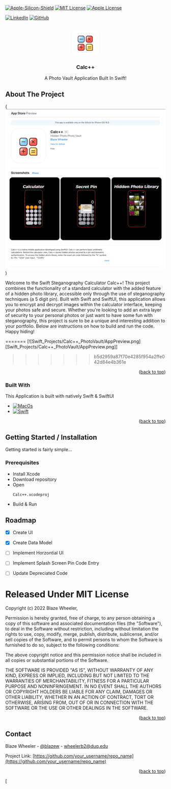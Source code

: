<!-- Improved compatibility of back to top link: See: https://github.com/othneildrew/Best-README-Template/pull/73 -->
<a name="readme-top"></a>



<!-- PROJECT SHIELDS -->
<!--
*** I'm using markdown "reference style" links for readability.
*** Reference links are enclosed in brackets [ ] instead of parentheses ( ).
*** See the bottom of this document for the declaration of the reference variables
*** for contributors-url, forks-url, etc. This is an optional, concise syntax you may use.
*** https://www.markdownguide.org/basic-syntax/#reference-style-links
-->
[![Apple-Silicon-Shield]][Apple-Silicon-Shield-url]
[![MIT License][license-shield]][license-url]
[![Apple License][Apple-License]][Apple-License-url]

[![LinkedIn][linkedin-shield]][linkedin-url]
[![GitHub][GitHub-shield]][GitHub-url]



<!-- PROJECT LOGO -->
<br />
<div align="center">
  <a href="https://github.com/BlazeWheeler/Swift_Projects/tree/main/Calc%2B%2B_PhotoVault%20">
    <img src="Images/Icon.png" alt="Logo" width="80" height="80">
  </a>

  <h3 align="center">Calc++</h3>

  <p align="center">
    A Photo Vault Application Built In Swift!
    <br />
    </div>





<!-- ABOUT THE PROJECT -->
## About The Project


(![App Preview](Images/AppPreview.png))

Welcome to the Swift Steganography Calculator Calc++! This project combines the functionality of a standard calculator with the added feature of a hidden photo library, accessible only through the use of steganography techniques (a 5 digit pin). Built with Swift and SwiftUI, this application allows you to encrypt and decrypt images within the calculator interface, keeping your photos safe and secure. Whether you're looking to add an extra layer of security to your personal photos or just want to have some fun with steganography, this project is sure to be a unique and interesting addition to your portfolio. Below are instructions on how to build and run the code. Happy hiding!

=======
[![Swift_Projects/Calc++_PhotoVault/AppPreview.png][Swift_Projects/Calc++_PhotoVault/AppPreview.png]]
>>>>>>> b5d2959a87f70e4285f954a2ffe042d84e4b361e





<p align="right">(<a href="#readme-top">back to top</a>)</p>



### Built With

This Application is built with natively Swift & SwiftUI

* [![MacOs][MacOs]][MacOS-url]
* [![Swift][Swift]][Swift-url]

<p align="right">(<a href="#readme-top">back to top</a>)</p>



<!-- GETTING STARTED -->
## Getting Started / Installation

Getting started is fairly simple...

### Prerequisites


* Install Xcode 
* Download repository 
* Open
  ```sh
  Calc++.xcodeproj
  ```
* Build & Run


<!-- ROADMAP -->
## Roadmap

- [x] Create UI
- [x] Create Data Model
- [ ] Implement Horzontial UI
- [ ] Implement Splash Screen Pin Code Entry 
- [ ] Update Depreciated Code
 



<!-- LICENSE -->



# Released Under MIT License

Copyright (c) 2022 Blaze Wheeler,

Permission is hereby granted, free of charge, to any person
obtaining a copy of this software and associated documentation
files (the "Software"), to deal in the Software without
restriction, including without limitation the rights to use,
copy, modify, merge, publish, distribute, sublicense, and/or sell
copies of the Software, and to permit persons to whom the
Software is furnished to do so, subject to the following
conditions:

The above copyright notice and this permission notice shall be
included in all copies or substantial portions of the Software.

THE SOFTWARE IS PROVIDED "AS IS", WITHOUT WARRANTY OF ANY KIND,
EXPRESS OR IMPLIED, INCLUDING BUT NOT LIMITED TO THE WARRANTIES
OF MERCHANTABILITY, FITNESS FOR A PARTICULAR PURPOSE AND
NONINFRINGEMENT. IN NO EVENT SHALL THE AUTHORS OR COPYRIGHT
HOLDERS BE LIABLE FOR ANY CLAIM, DAMAGES OR OTHER LIABILITY,
WHETHER IN AN ACTION OF CONTRACT, TORT OR OTHERWISE, ARISING
FROM, OUT OF OR IN CONNECTION WITH THE SOFTWARE OR THE USE OR
OTHER DEALINGS IN THE SOFTWARE.
<p align="right">(<a href="#readme-top">back to top</a>)</p>



<!-- CONTACT -->
## Contact

Blaze Wheeler - [@blazew](https://www.instagram.com/blazew/) - wheelerb2@duq.edu

Project Link: [https://github.com/your_username/repo_name](https://github.com/your_username/repo_name)

<p align="right">(<a href="#readme-top">back to top</a>)</p>







<!-- MARKDOWN LINKS & IMAGES -->
<!-- https://www.markdownguide.org/basic-syntax/#reference-style-links -->



[Apple-License]: https://img.shields.io/badge/LICENSE-ASPL-999999?style=for-the-badge&logo=apple&logoColor=white
[Apple-License-url]: https://opensource.apple.com/apsl/
[Apple-Silicon-Shield]: https://img.shields.io/badge/Apple-Silicon_M2-999999?style=for-the-badge&logo=apple&logoColor=white
[Apple-Silicon-Shield-url]: https://support.apple.com/en-us/HT211814

[license-shield]: https://img.shields.io/github/license/othneildrew/Best-README-Template.svg?style=for-the-badge
[license-url]: https://www.mit.edu/~amini/LICENSE.md
[linkedin-shield]: https://img.shields.io/badge/-LinkedIn-black.svg?style=for-the-badge&logo=linkedin&colorB=555

[linkedin-url]:https://www.linkedin.com/in/blaze-wheeler-8306a2223/
[GitHub-shield]: 	https://img.shields.io/badge/GitHub-100000?style=for-the-badge&logo=github&logoColor=white
[GitHub-url]: https://github.com/blazeWheeler
[product-screenshot]: images/screenshot.png
[MacOs]:https://img.shields.io/badge/mac%20os-000000?style=for-the-badge&logo=apple&logoColor=white
[MacOs-url]: https://www.apple.com/macos/ventura/

[MacOs-url]: https://www.apple.com/macos/ventura/
[Swift]: https://img.shields.io/badge/Swift-FA7343?style=for-the-badge&logo=swift&logoColor=white
[Swift-url]: https://www.apple.com/swift/

[
